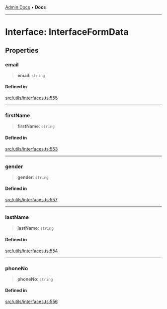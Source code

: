 [Admin Docs](/) • **Docs**

***

# Interface: InterfaceFormData

## Properties

### email

> **email**: `string`

#### Defined in

[src/utils/interfaces.ts:555](https://github.com/PalisadoesFoundation/talawa-admin/blob/main/src/utils/interfaces.ts#L555)

***

### firstName

> **firstName**: `string`

#### Defined in

[src/utils/interfaces.ts:553](https://github.com/PalisadoesFoundation/talawa-admin/blob/main/src/utils/interfaces.ts#L553)

***

### gender

> **gender**: `string`

#### Defined in

[src/utils/interfaces.ts:557](https://github.com/PalisadoesFoundation/talawa-admin/blob/main/src/utils/interfaces.ts#L557)

***

### lastName

> **lastName**: `string`

#### Defined in

[src/utils/interfaces.ts:554](https://github.com/PalisadoesFoundation/talawa-admin/blob/main/src/utils/interfaces.ts#L554)

***

### phoneNo

> **phoneNo**: `string`

#### Defined in

[src/utils/interfaces.ts:556](https://github.com/PalisadoesFoundation/talawa-admin/blob/main/src/utils/interfaces.ts#L556)
